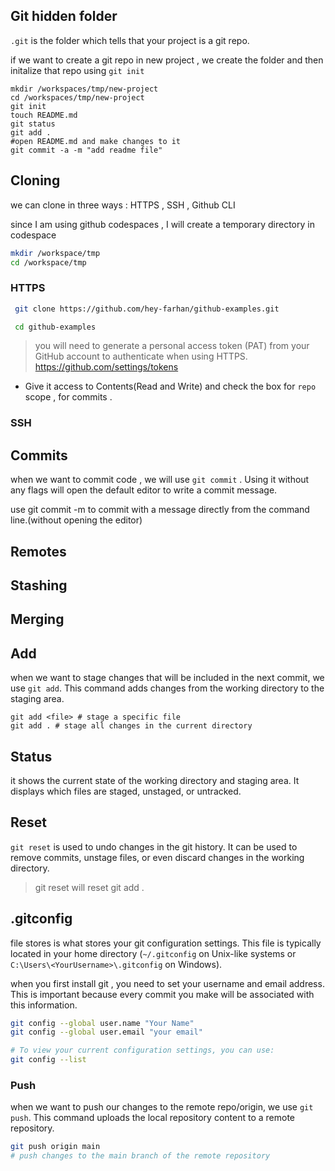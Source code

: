 ## Git hidden folder 

`.git` is the folder which tells that your project is a git repo.

if we want to create a git repo in new project , we create the folder and then initalize that repo using `git init`

``` 
mkdir /workspaces/tmp/new-project
cd /workspaces/tmp/new-project
git init 
touch README.md
git status 
git add .
#open README.md and make changes to it 
git commit -a -m "add readme file" 
```
 
## Cloning 

we can clone in three ways : HTTPS , SSH , Github CLI

since I am using github codespaces , I will create a temporary directory in codespace
```sh 
mkdir /workspace/tmp
cd /workspace/tmp
```

### HTTPS 

```sh
 git clone https://github.com/hey-farhan/github-examples.git

 cd github-examples
```
>you will need to generate a personal access token (PAT) from your GitHub account to authenticate when using HTTPS.
https://github.com/settings/tokens

 - Give it access to Contents(Read and Write) and check the box for `repo` scope , for commits .

### SSH



## Commits 

when we want to commit code , we will use `git commit` . Using it without any flags will open the default editor to write a commit message.

use git commit -m <message> to commit with a message directly from the command line.(without opening the editor)




## Remotes 

## Stashing 

## Merging

## Add 

when we want to stage changes that will be included in the next commit, we use `git add`. This command adds changes from the working directory to the staging area.
```
git add <file> # stage a specific file
git add . # stage all changes in the current directory
```
## Status 
it shows the current state of the working directory and staging area. It displays which files are staged, unstaged, or untracked.



## Reset 

`git reset` is used to undo changes in the git history. It can be used to remove commits, unstage files, or even discard changes in the working directory.

>git reset will reset git add .

## .gitconfig 
file stores is what stores your git configuration settings. This file is typically located in your home directory (`~/.gitconfig` on Unix-like systems or `C:\Users\<YourUsername>\.gitconfig` on Windows).


when you first install git , you need to set your username and email address. This is important because every commit you make will be associated with this information.

```sh
git config --global user.name "Your Name"
git config --global user.email "your email"

# To view your current configuration settings, you can use:  
git config --list
```
### Push
when we want to push our changes to the remote repo/origin, we use `git push`. This command uploads the local repository content to a remote repository.

```sh
git push origin main
# push changes to the main branch of the remote repository
```


